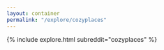 ```yaml
---
layout: container
permalink: "/explore/cozyplaces"
---
```


<link rel="stylesheet" type="text/css" href="/static/css/explore.css">
{% include explore.html subreddit="cozyplaces" %}
